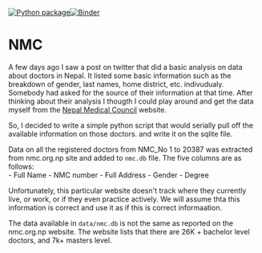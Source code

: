 [![Python package](https://github.com/upretip/NMC/actions/workflows/python-package.yml/badge.svg)](https://github.com/upretip/NMC/actions/workflows/python-package.yml)[![Binder](https://mybinder.org/badge_logo.svg)](https://mybinder.org/v2/gh/upretip/NMC/master)

# NMC

A few days ago I saw a post on twitter that did a basic analysis on data about doctors in Nepal. It listed some basic information such as the breakdown of gender, last names, home district, etc. indivudualy. Somebody had asked for the source of their information at that time.  After thinking about their analysis I thougth I could play around and get the data myself from the [Nepal Medical Council](www.nmc.org.np) website.  

So,  I decided to write a simple python script that would serially pull off the available information on those doctors. and write it on the sqlite file.

Data on all the registered doctors from NMC_No 1 to 20387 was extracted from nmc.org.np site and added to `nmc.db` file. The five columns are as follows:  
    - Full Name
    - NMC number
    - Full Address
    - Gender
    - Degree

Unfortunately, this particular website doesn't track where they currently live, or work, or if they even practice actively. We will assume thta this information is correct and use it as if this is correct informaation.

The data available in `data/nmc.db` is not the same as reported on the nmc.org.np website. The website lists that there are 26K + bachelor level doctors, and 7k+ masters level.
